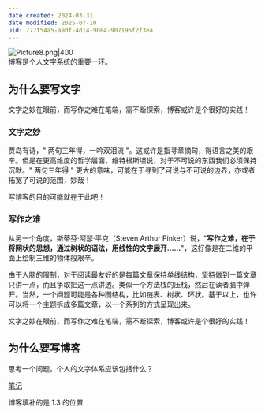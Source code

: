 ```yaml
---
date created: 2024-03-31
date modified: 2025-07-10
uid: 777f54a5-aadf-4d14-9084-907195f2f3ea
---
```


![Picture8.png|400](https://imagehosting4picgo.oss-cn-beijing.aliyuncs.com/imagehosting/Picture8.png?x-oss-process=image/resize,l_300)  
博客是个人文字系统的重要一环。

<!-- more -->

## 为什么要写文字

文字之妙在眼前，而写作之难在笔端，需不断探索，博客或许是个很好的实践！

### 文字之妙

贾岛有诗，" 两句三年得，一吟双泪流 "。这或许是指寻章摘句，得语言之美的艰辛。但是在更高维度的哲学层面，维特根斯坦说，对于不可说的东西我们必须保持沉默。" 两句三年得 " 更大的意味，可能在于寻到了可说与不可说的边界，亦或者拓宽了可说的范围，妙哉！

写博客的目的可能就在于此吧！

### 写作之难

从另一个角度，斯蒂芬·阿瑟·平克（Steven Arthur Pinker）说，"**写作之难，在于将网状的思想，通过树状的语法，用线性的文字展开……**"，这好像是在二维的平面上绘制三维的物体般艰辛。

由于人脑的限制，对于阅读最友好的是每篇文章保持单线结构，坚持做到一篇文章只讲一点，而且争取把这一点讲透。类似一个方法栈的压栈，然后在读者脑中弹开。当然，一个问题可能是各种图结构，比如链表、树状、环状。基于以上，也许可以将一个主题拆成多篇文章，以一个系列的方式呈现出来。

文字之妙在眼前，而写作之难在笔端，需不断探索，博客或许是个很好的实践！

## 为什么要写博客

思考一个问题，个人的文字体系应该包括什么？

[笔记](笔记.md)

博客填补的是 1.3 的位置
